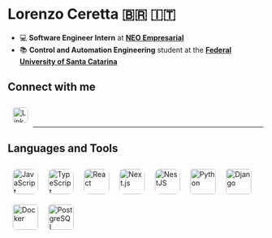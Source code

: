 # Lorenzo Ceretta 🇧🇷 🇮🇹

- 💻 **Software Engineer Intern** at **[NEO Empresarial](https://neo.certi.org.br)**
- 📚 **Control and Automation Engineering** student at the **[Federal University of Santa Catarina](https://www.ufsc.br)**

## Connect with me

<a href="https://www.linkedin.com/in/lorenzo-ceretta-400a20285/">
  <img align="left" alt="LinkedIn" width="30px" style="margin:10px; border-radius:5px" src="https://upload.wikimedia.org/wikipedia/commons/8/81/LinkedIn_icon.svg" />
</a>

<br />
<br />

---

## Languages and Tools

<img align="left" alt="JavaScript" width="50px" style="margin:10px; border-radius:10px" src="https://cdn.jsdelivr.net/gh/devicons/devicon/icons/javascript/javascript-original.svg" />
<img align="left" alt="TypeScript" width="50px" style="margin:10px; border-radius:10px" src="https://cdn.jsdelivr.net/gh/devicons/devicon/icons/typescript/typescript-original.svg" />
<img align="left" alt="React" width="50px" style="margin:10px; border-radius:10px" src="https://cdn.jsdelivr.net/gh/devicons/devicon/icons/react/react-original.svg" />
<img align="left" alt="Next.js" width="50px" style="margin:10px; border-radius:10px" src="https://cdn.jsdelivr.net/gh/devicons/devicon/icons/nextjs/nextjs-original.svg" />
<img align="left" alt="NestJS" width="50px" style="margin:10px; border-radius:10px" src="https://cdn.jsdelivr.net/gh/devicons/devicon/icons/nestjs/nestjs-plain.svg](https://github.com/devicons/devicon/tree/v2.16.0/icons/nestjs/nestjs-plain.svg)" />
<img align="left" alt="Python" width="50px" style="margin:10px; border-radius:5px" src="https://cdn.jsdelivr.net/gh/devicons/devicon/icons/python/python-original.svg" />
<img align="left" alt="Django" width="50px" style="margin:10px; border-radius:5px" src="https://cdn.jsdelivr.net/gh/devicons/devicon/icons/django/django-plain.svg" />
<img align="left" alt="Docker" width="50px" style="margin:10px; border-radius:5px" src="https://cdn.jsdelivr.net/gh/devicons/devicon/icons/docker/docker-original.svg" />
<img align="left" alt="PostgreSQL" width="50px" style="margin:10px; border-radius:5px" src="https://cdn.jsdelivr.net/gh/devicons/devicon/icons/postgresql/postgresql-original.svg" />


<br />
<br />
<br />






